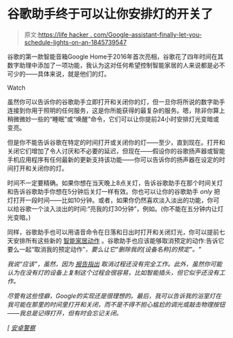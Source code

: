 # 谷歌助手终于可以让你安排灯的开关了

> 原文:[https://life hacker . com/Google-assistant-finally-let-you-schedule-lights-on-an-1845739547](https://lifehacker.com/google-assistant-finally-lets-you-schedule-lights-on-an-1845739547)

谷歌的第一款智能音箱Google Home于2016年首次亮相，谷歌花了四年时间在其数字助理中添加了一项功能，我认为这对任何希望控制智能家居的人来说都是必不可少的——具体来说，就是他们的灯。

Watch

虽然你可以告诉你的谷歌助手立即打开和关闭你的灯，但一旦你将所说的数字助手连接到你用于照明的任何服务，这是你所能获得的最复杂的服务。嗯，除非你算上稍微微妙一些的“睡眠”或“唤醒”命令，它们可以让你提前24小时安排灯光变暗或变亮。

但是你不能告诉谷歌在特定的时间打开或关闭你的灯——至少，直到现在。打开和关闭它们增加了令人讨厌和不必要的延迟，但现在——假设你的谷歌扬声器或智能手机应用程序有任何最新的更新支持该功能——你可以告诉你的扬声器在设定的时间打开和关闭你的灯。

时间不一定要精确。如果你想在当天晚上8点关灯，告诉谷歌助手在那个时间关灯和告诉谷歌助手你想在5分钟后关灯一样有效。你也可以让你的谷歌助手 *only* 把灯打开一段时间——比如10分钟。或者，如果你仍然喜欢淡入淡出的功能，你可以给谷歌一个淡入淡出的时间:“亮我的灯30分钟”，例如。(你不能在五分钟内让灯光变暗。)

同样，谷歌助手也可以用语音命令在日落和日出时打开和关闭灯光，你可以提前七天安排所有这些新的 [智能家居动作](https://developers.google.com/assistant/smarthome/develop/scheduling#supported_traits) 。谷歌助手也应该能够取消预定的动作:告诉它要么一起“取消我的预定动作”*，要么让它“删除我的[设备名称]的预定”。"*

*我说“应该”，虽然，因为 [报告指出](https://www.reddit.com/r/googlehome/comments/jxsabz/the_google_assistant_can_now_schedule_lights_on/) 取消过程还没有完全工作。此外，虽然你可能认为在没有灯的设备上复制这个过程会很容易，比如智能插头，但它似乎还没有工作。*

*尽管有这些怪癖，Google的实现还是很理想的。最后，我可以告诉我的浴室灯在我可能在那里的时间里打开和关闭，而不是不得不担心尴尬的调光或敲击物理按钮——我总是记得打开，但有时会忘记关闭。*

*[ [安卓警察](https://www.androidpolice.com/2020/11/22/google-assistant-now-knows-how-schedule-lights-on-or-off/)*